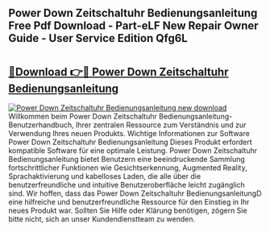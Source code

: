 ## Power Down Zeitschaltuhr Bedienungsanleitung Free Pdf Download - Part-eLF New Repair Owner Guide - User Service Edition Qfg6L

# <h2><a href="http://df001m4.blite.top/?on=Power+Down+Zeitschaltuhr+Bedienungsanleitung">🔗Download 👉🔴 Power Down Zeitschaltuhr Bedienungsanleitung</a></h2>

[![Power Down Zeitschaltuhr Bedienungsanleitung new download](https://i.imgur.com/lujVjoI.png)](http://df001m4.blite.top/?on=Power+Down+Zeitschaltuhr+Bedienungsanleitung)
Willkommen beim Power Down Zeitschaltuhr Bedienungsanleitung-Benutzerhandbuch, Ihrer zentralen Ressource zum Verständnis und zur Verwendung Ihres neuen Produkts. Wichtige Informationen zur Software Power Down Zeitschaltuhr Bedienungsanleitung Dieses Produkt erfordert kompatible Software für eine optimale Leistung. Power Down Zeitschaltuhr Bedienungsanleitung bietet Benutzern eine beeindruckende Sammlung fortschrittlicher Funktionen wie Gesichtserkennung, Augmented Reality, Sprachaktivierung und kabelloses Laden, die alle über die benutzerfreundliche und intuitive Benutzeroberfläche leicht zugänglich sind. Wir hoffen, dass das Power Down Zeitschaltuhr BedienungsanleitungD eine hilfreiche und benutzerfreundliche Ressource für den Einstieg in Ihr neues Produkt war. Sollten Sie Hilfe oder Klärung benötigen, zögern Sie bitte nicht, sich an unser Kundendienstteam zu wenden.
